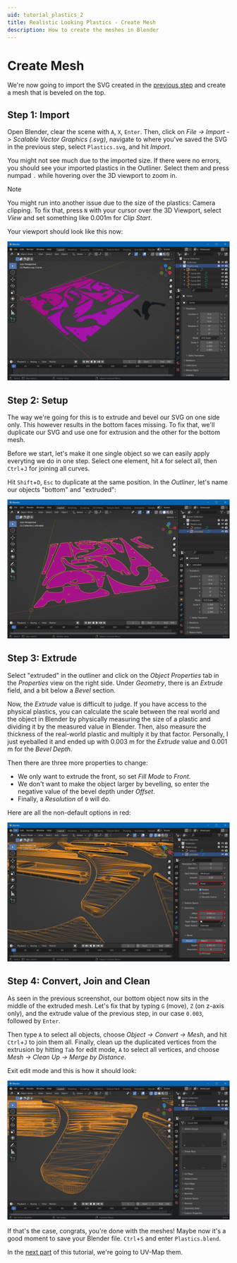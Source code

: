 ```yaml
---
uid: tutorial_plastics_2
title: Realistic Looking Plastics - Create Mesh
description: How to create the meshes in Blender
---
```


# Create Mesh

We're now going to import the SVG created in the [previous step](xref:tutorial_plastics_1) and create a mesh that is beveled on the top.

## Step 1: Import

Open Blender, clear the scene with `A`, `X`, `Enter`. Then, click on *File -> Import -> Scalable Vector Graphics (.svg)*, navigate to where you've saved the SVG in the previous step, select `Plastics.svg`, and hit *Import*.

You might not see much due to the imported size. If there were no errors, you should see your imported plastics in the Outliner. Select them and press numpad `.` while hovering over the 3D viewport to zoom in. 

> [!note]
> You might run into another issue due to the size of the plastics: Camera clipping. To fix that, press `N` with your cursor over the 3D Viewport, select *View* and set something like 0.001m for *Clip Start*.

Your viewport should look like this now:

![2D Outlines](blender-shapes.png)

## Step 2: Setup

The way we're going for this is to extrude and bevel our SVG on one side only. This however results in the bottom faces missing. To fix that, we'll duplicate our SVG and use one for extrusion and the other for the bottom mesh.

Before we start, let's make it one single object so we can easily apply everyting we do in one step. Select one element, hit `A` for select all, then `Ctrl`+`J` for joining all curves.

Hit `Shift`+`D`, `Esc` to duplicate at the same position. In the *Outliner*, let's name our objects "bottom" and "extruded":

![Duplicated Surface](blender-duplicated-surface.png)

## Step 3: Extrude

Select "extruded" in the outliner and click on the *Object Properties* tab in the *Properties* view on the right side. Under *Geometry*, there is an *Extrude* field, and a bit below a *Bevel* section.

Now, the *Extrude* value is difficult to judge. If you have access to the physical plastics, you can calculate the scale between the real world and the object in Blender by physically measuring the size of a plastic and dividing it by the measured value in Blender. Then, also measure the thickness of the real-world plastic and multiply it by that factor. Personally, I just eyeballed it and ended up with 0.003 m for the *Extrude* value and 0.001 m for the *Bevel Depth*.

Then there are three more properties to change:

- We only want to extrude the front, so set *Fill Mode* to *Front*.
- We don't want to make the object larger by bevelling, so enter the negative value of the bevel depth under *Offset*.
- Finally, a *Resolution* of `0` will do.

Here are all the non-default options in red:

![Extrude Parameters](blender-extrude.png)

## Step 4: Convert, Join and Clean

As seen in the previous screenshot, our bottom object now sits in the middle of the extruded mesh. Let's fix that by typing `G` (move), `Z` (on z-axis only), and the extrude value of the previous step, in our case `0.003`, followed by `Enter`.

Then type `A` to select all objects, choose *Object -> Convert -> Mesh*, and hit `Ctrl`+`J` to join them all. Finally, clean up the duplicated vertices from the extrusion by hitting `Tab` for edit mode, `A` to select all vertices, and choose *Mesh -> Clean Up -> Merge by Distance*.

Exit edit mode and this is how it should look:

![Extruded Shapes](blender-extruded.png)

If that's the case, congrats, you're done with the meshes! Maybe now it's a good moment to save your Blender file. `Ctrl`+`S` and enter `Plastics.blend`. 

In the [next part](xref:tutorial_plastics_3) of this tutorial, we're going to UV-Map them.